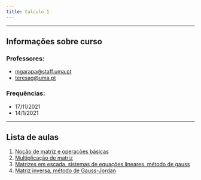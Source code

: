 ```yaml
---
title: Calculo 1
---
```

---

## Informações sobre curso
### Professores:
+ mgarapa@staff.uma.pt
+ teresag@uma.pt 


### Frequências:
- 17/11/2021
- 14/1/2021

---

## Lista de aulas

1. [Noção de matriz e operações básicas](aula1)
2. [Multiplicação de matriz](aula2)
3. [Matrizes em escada, sistemas de equações lineares, método de gauss](aula3)
4. [Matriz inversa, método de Gauss-Jordan](aula4)
